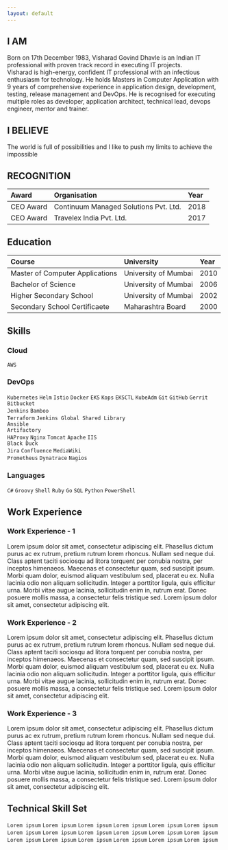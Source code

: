 ```yaml
---
layout: default
---
```


## I AM
Born on 17th December 1983, Visharad Govind Dhavle is an Indian IT professional with proven track record in executing IT projects.  
Visharad is high-energy, confident IT professional with an infectious enthusiasm for technology. He holds Masters in Computer Application with 9 years of comprehensive experience in application design, development, testing, release management and DevOps. He is recognised for executing multiple roles as developer, application architect, technical lead, devops engineer, mentor and trainer.

## I BELIEVE
The world is full of possibilities and I like to push my limits to achieve the impossible

## RECOGNITION
| Award     | Organisation                          | Year |
| :-------- | :------------------------------------ | :--- |
| CEO Award | Continuum Managed Solutions Pvt. Ltd. | 2018 |
| CEO Award | Travelex India Pvt. Ltd.              | 2017 |

## Education

| Course                          | University           | Year |
| :------------------------------ | :------------------- | :--- |
| Master of Computer Applications | University of Mumbai | 2010 |
| Bachelor of Science             | University of Mumbai | 2006 |
| Higher Secondary School         | University of Mumbai | 2002 |
| Secondary School Certificaete   | Maharashtra Board    | 2000 |

## Skills
### Cloud
`AWS` 

### DevOps
`Kubernetes` `Helm` `Istio` `Docker` `EKS` `Kops` `EKSCTL` `KubeAdm`
`Git` `GitHub` `Gerrit` `Bitbucket`  
`Jenkins` `Bamboo`  
`Terraform`  `Jenkins Global Shared Library`  
`Ansible`  
`Artifactory`  
`HAProxy` `Nginx` `Tomcat` `Apache` `IIS`  
`Black Duck`  
`Jira` `Confluence` `MediaWiki`  
`Prometheus` `Dynatrace` `Nagios`  

### Languages
`C#` `Groovy` `Shell` `Ruby` `Go` `SQL` `Python` `PowerShell`

## Work Experience

### Work Experience - 1
Lorem ipsum dolor sit amet, consectetur adipiscing elit. Phasellus dictum purus ac ex rutrum, pretium rutrum lorem rhoncus. Nullam sed neque dui. Class aptent taciti sociosqu ad litora torquent per conubia nostra, per inceptos himenaeos. Maecenas et consectetur quam, sed suscipit ipsum. Morbi quam dolor, euismod aliquam vestibulum sed, placerat eu ex. Nulla lacinia odio non aliquam sollicitudin. Integer a porttitor ligula, quis efficitur urna. Morbi vitae augue lacinia, sollicitudin enim in, rutrum erat. Donec posuere mollis massa, a consectetur felis tristique sed. Lorem ipsum dolor sit amet, consectetur adipiscing elit.

### Work Experience - 2
Lorem ipsum dolor sit amet, consectetur adipiscing elit. Phasellus dictum purus ac ex rutrum, pretium rutrum lorem rhoncus. Nullam sed neque dui. Class aptent taciti sociosqu ad litora torquent per conubia nostra, per inceptos himenaeos. Maecenas et consectetur quam, sed suscipit ipsum. Morbi quam dolor, euismod aliquam vestibulum sed, placerat eu ex. Nulla lacinia odio non aliquam sollicitudin. Integer a porttitor ligula, quis efficitur urna. Morbi vitae augue lacinia, sollicitudin enim in, rutrum erat. Donec posuere mollis massa, a consectetur felis tristique sed. Lorem ipsum dolor sit amet, consectetur adipiscing elit.

### Work Experience - 3
Lorem ipsum dolor sit amet, consectetur adipiscing elit. Phasellus dictum purus ac ex rutrum, pretium rutrum lorem rhoncus. Nullam sed neque dui. Class aptent taciti sociosqu ad litora torquent per conubia nostra, per inceptos himenaeos. Maecenas et consectetur quam, sed suscipit ipsum. Morbi quam dolor, euismod aliquam vestibulum sed, placerat eu ex. Nulla lacinia odio non aliquam sollicitudin. Integer a porttitor ligula, quis efficitur urna. Morbi vitae augue lacinia, sollicitudin enim in, rutrum erat. Donec posuere mollis massa, a consectetur felis tristique sed. Lorem ipsum dolor sit amet, consectetur adipiscing elit.

## Technical Skill Set

`Lorem ipsum` `Lorem ipsum` `Lorem ipsum` `Lorem ipsum` `Lorem ipsum` `Lorem ipsum` `Lorem ipsum` `Lorem ipsum` `Lorem ipsum`
`Lorem ipsum` `Lorem ipsum` `Lorem ipsum` `Lorem ipsum` `Lorem ipsum` `Lorem ipsum` `Lorem ipsum` `Lorem ipsum` `Lorem ipsum`